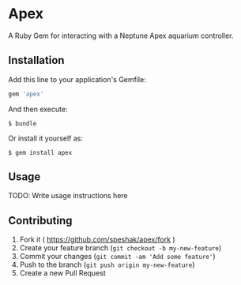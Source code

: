 # Apex

A Ruby Gem for interacting with a Neptune Apex aquarium controller.

## Installation

Add this line to your application's Gemfile:

```ruby
gem 'apex'
```

And then execute:

    $ bundle

Or install it yourself as:

    $ gem install apex

## Usage

TODO: Write usage instructions here

## Contributing

1. Fork it ( https://github.com/speshak/apex/fork )
2. Create your feature branch (`git checkout -b my-new-feature`)
3. Commit your changes (`git commit -am 'Add some feature'`)
4. Push to the branch (`git push origin my-new-feature`)
5. Create a new Pull Request
